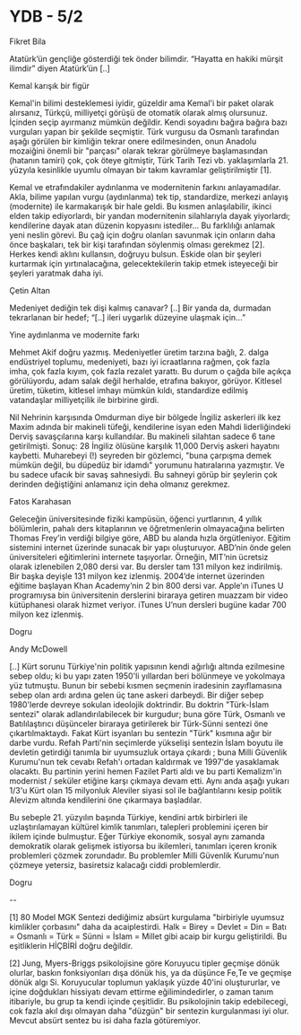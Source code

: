 # YDB - 5/2

Fikret Bila

Atatürk’ün gençliğe gösterdiği tek önder bilimdir. “Hayatta en hakiki mürşit ilimdir” diyen Atatürk’ün [..]

Kemal karışık bir figür

Kemal'in bilimi desteklemesi iyidir, güzeldir ama Kemal'i bir paket olarak alırsanız, Türkçü, milliyetçi görüşü de otomatik olarak almış olursunuz. İçinden seçip ayırmanız mümkün değildir. Kendi soyadını bağıra bağıra bazı vurguları yapan bir şekilde seçmiştir. Türk vurgusu da Osmanlı tarafından aşağı görülen bir kimliğin tekrar onere edilmesinden, onun Anadolu mozaiğini önemli bir "parçası" olarak tekrar görülmeye başlamasından (hatanın tamiri) çok, çok öteye gitmiştir, Türk Tarih Tezi vb. yaklaşımlarla 21. yüzyıla kesinlikle uyumlu olmayan bir takım kavramlar geliştirilmiştir [1].

Kemal ve etrafındakiler aydınlanma ve modernitenin farkını anlayamadılar. Akla, bilime yapılan vurgu (aydınlanma) tek tip, standardize, merkezi anlayış (modernite) ile karmakarışık bir hale geldi. Bu kısmen anlaşılabilir, ikinci elden takip ediyorlardı, bir yandan modernitenin silahlarıyla dayak yiyorlardı; kendilerine dayak atan düzenin kopyasını istediler... Bu farklılığı anlamak yeni neslin görevi. Bu çağ için doğru olanları savunmak için onların daha önce başkaları, tek bir kişi tarafından söylenmiş olması gerekmez [2]. Herkes kendi aklını kullansın, doğruyu bulsun. Eskide olan bir şeyleri kurtarmak için yırtınalacağına, gelecektekilerin takip etmek isteyeceği bir şeyleri yaratmak daha iyi.

Çetin Altan

Medeniyet dediğin tek dişi kalmış canavar? [..] Bir yanda da, durmadan tekrarlanan bir hedef; “[..] ileri uygarlık düzeyine ulaşmak için...”

Yine aydınlanma ve modernite farkı

Mehmet Akif doğru yazmış. Medeniyetler üretim tarzına bağlı, 2. dalga endüstriyel toplumu, medeniyeti, bazı iyi icraatlarına rağmen, çok fazla imha, çok fazla kıyım, çok fazla rezalet yarattı. Bu durum o çağda bile açıkça görülüyordu, adam salak değil herhalde, etrafına bakıyor, görüyor. Kitlesel üretim, tüketim, kitlesel imhayı mümkün kıldı, standardize edilmiş vatandaşlar milliyetçilik ile birbirine girdi.

Nil Nehrinin karşısında Omdurman diye bir bölgede İngiliz askerleri ilk kez Maxim adında bir makineli tüfeği, kendilerine isyan eden Mahdi liderliğindeki Derviş savaşçılarına karşı kullandılar. Bu makineli silahtan sadece 6 tane getirilmişti. Sonuç: 28 İngiliz ölüsüne karşılık 11,000 Derviş askeri hayatını kaybetti. Muharebeyi (!) seyreden bir gözlemci, "buna çarpışma demek mümkün değil, bu düpedüz bir idamdı" yorumunu hatıralarına yazmıştır. Ve bu sadece ufacık bir savaş sahnesiydi. Bu sahneyi görüp bir şeylerin çok derinden değiştiğini anlamanız için deha olmanız gerekmez.

Fatos Karahasan

Geleceğin üniversitesinde fiziki kampüsün, öğenci yurtlarının, 4 yıllık bölümlerin, pahalı ders kitaplarının ve öğretmenlerin olmayacağına belirten Thomas Frey’in verdiği bilgiye göre, ABD bu alanda hızla örgütleniyor. Eğitim sistemini internet üzerinde sunacak bir yapı oluşturuyor. ABD’nin önde gelen üniversiteleri eğitimlerini internete taşıyorlar. Örneğin, MIT’nin ücretsiz olarak izlenebilen 2,080 dersi var. Bu dersler tam 131 milyon kez indirilmiş. Bir başka deyişle 131 milyon kez izlenmiş. 2004’de internet üzerinden eğitime başlayan Khan Academy’nin 2 bin 800 dersi var. Apple’ın iTunes U programıysa bin üniversitenin derslerini biraraya getiren muazzam bir video kütüphanesi olarak hizmet veriyor. iTunes U’nun dersleri bugüne kadar 700 milyon kez izlenmiş.

Dogru

Andy McDowell

[..] Kürt sorunu Türkiye'nin politik yapısının kendi ağırlığı altında ezilmesine sebep oldu; ki bu yapı zaten 1950'li yıllardan beri bölünmeye ve yokolmaya yüz tutmuştu. Bunun bir sebebi kısmen seçmenin iradesinin zayıflamasına sebep olan ardı ardına gelen üç tane askeri darbeydi. Bir diğer sebep 1980'lerde devreye sokulan ideolojik doktrindir. Bu doktrin "Türk-İslam sentezi" olarak adlandırılabilecek bir kurgudur; buna göre Türk, Osmanlı ve Batılılaştırıcı düşünceler biraraya getirilerek bir Türk-Sünni sentezi öne çıkartılmaktaydı. Fakat Kürt isyanları bu sentezin "Türk" kısmına ağır bir darbe vurdu. Refah Parti'nin seçimlerde yükselişi sentezin İslam boyutu ile devletin getirdiği tanımla bir uyumsuzluk ortaya çıkardı ; buna Milli Güvenlik Kurumu'nun tek cevabı Refah'ı ortadan kaldırmak ve 1997'de yasaklamak olacaktı. Bu partinin yerini hemen Fazilet Parti aldı ve bu parti Kemalizm'in modernist / seküler etiğine karşı çıkmaya devam etti. Aynı anda aşağı yukarı 1/3'u Kürt olan 15 milyonluk Aleviler siyasi sol ile bağlantılarını kesip politik Alevizm altında kendilerini öne çıkarmaya başladılar.

Bu sebeple 21. yüzyılın başında Türkiye, kendini artık birbirleri ile uzlaştırılamayan kültürel kimlik tanımları, talepleri problemini içeren bir ikilem içinde bulmuştur. Eğer Türkiye ekonomik, sosyal aynı zamanda demokratik olarak gelişmek istiyorsa bu ikilemleri, tanımları içeren kronik problemleri çözmek zorundadır. Bu problemler Milli Güvenlik Kurumu'nun çözmeye yetersiz, basiretsiz kalacağı ciddi problemlerdir.

Dogru

--

[1] 80 Model MGK Sentezi dediğimiz absürt kurgulama "birbiriyle uyumsuz kimlikler çorbasını" daha da acaiplestirdi. Halk = Birey = Devlet = Din = Batı = Osmanlı = Türk = Sünni = İslam = Millet gibi acaip bir kurgu geliştirildi. Bu eşitliklerin HİÇBİRİ doğru değildir.

[2] Jung, Myers-Briggs psikolojisine göre Koruyucu tipler geçmişe dönük olurlar, baskın fonksiyonları dışa dönük his, ya da düşünce Fe,Te ve geçmişe dönük algı Si. Koruyucular toplumun yaklaşık yüzde 40'ini oluştururlar, ve içine doğdukları hissiyatı devam ettirme eğilimindedirler, o zaman tanım itibariyle, bu grup ta kendi içinde çeşitlidir. Bu psikolojinin takip edebilecegi, cok fazla akıl dışı olmayan daha "düzgün" bir sentezin kurgulanması iyi olur. Mevcut absürt sentez bu isi daha fazla götüremiyor.

